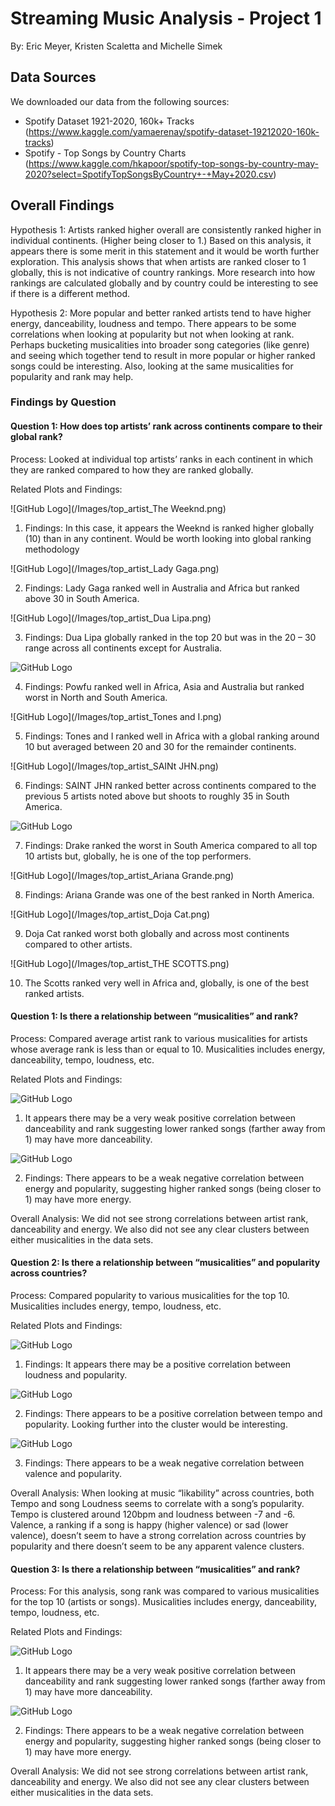 # Streaming Music Analysis - Project 1
By: Eric Meyer, Kristen Scaletta and Michelle Simek

## Data Sources
We downloaded our data from the following sources:
- Spotify Dataset 1921-2020, 160k+ Tracks (https://www.kaggle.com/yamaerenay/spotify-dataset-19212020-160k-tracks)
- Spotify - Top Songs by Country Charts (https://www.kaggle.com/hkapoor/spotify-top-songs-by-country-may-2020?select=SpotifyTopSongsByCountry+-+May+2020.csv)

## Overall Findings

Hypothesis 1: Artists ranked higher overall are consistently ranked higher in individual continents. (Higher being closer to 1.)
Based on this analysis, it appears there is some merit in this statement and it would be worth further exploration. This analysis shows that when artists are ranked closer to 1 globally, this is not indicative of country rankings. More research into how rankings are calculated globally and by country could be interesting to see if there is a different method.

Hypothesis 2: More popular and better ranked artists tend to have higher energy, danceability, loudness and tempo.
There appears to be some correlations when looking at popularity but not when looking at rank. Perhaps bucketing musicalities into broader song categories (like genre) and seeing which together tend to result in more popular or higher ranked songs could be interesting. Also, looking at the same musicalities for popularity and rank may help.


### Findings by Question

#### Question 1: How does top artists’ rank across continents compare to their global rank?

Process: Looked at individual top artists’ ranks in each continent in which they are ranked compared to how they are ranked globally.

Related Plots and Findings:

![GitHub Logo](/Images/top_artist_The Weeknd.png)

1. Findings: In this case, it appears the Weeknd is ranked higher globally (10) than in any continent. Would be worth looking into global ranking methodology

![GitHub Logo](/Images/top_artist_Lady Gaga.png)

2. Findings: Lady Gaga ranked well in Australia and Africa but ranked above 30 in South America. 


![GitHub Logo](/Images/top_artist_Dua Lipa.png)

3. Findings: Dua Lipa globally ranked in the top 20 but was in the 20 – 30 range across all continents except for Australia.

![GitHub Logo](/Images/top_artist_Powfu.png)

4. Findings: Powfu ranked well in Africa, Asia and Australia but ranked worst in North and South America. 

![GitHub Logo](/Images/top_artist_Tones and I.png)

5. Findings: Tones and I ranked well in Africa with a global ranking around 10 but averaged between 20 and 30 for the remainder continents.  

![GitHub Logo](/Images/top_artist_SAINt JHN.png)

6. Findings: SAINT JHN ranked better across continents compared to the previous 5 artists noted above but shoots to roughly 35 in South America. 

![GitHub Logo](/Images/top_artist_Drake.png)

7. Findings: Drake ranked the worst in South America compared to all top 10 artists but, globally, he is one of the top performers. 

![GitHub Logo](/Images/top_artist_Ariana Grande.png)

8. Findings: Ariana Grande was one of the best ranked in North America.

![GitHub Logo](/Images/top_artist_Doja Cat.png)

9. Doja Cat ranked worst both globally and across most continents compared to other artists.

![GitHub Logo](/Images/top_artist_THE SCOTTS.png)

10. The Scotts ranked very well in Africa and, globally, is one of the best ranked artists. 


#### Question 1: Is there a relationship between “musicalities” and rank? 

Process: Compared average artist rank to various musicalities for artists whose average rank is less than or equal to 10. Musicalities includes energy, danceability, tempo, loudness, etc.

Related Plots and Findings:

![GitHub Logo](/Images/DancevRank.png)

1. It appears there may be a very weak positive correlation between danceability and rank suggesting lower ranked songs (farther away from 1) may have more danceability.

![GitHub Logo](/Images/EnergyvRank.png)

2. Findings: There appears to be a weak negative correlation between energy and popularity, suggesting higher ranked songs (being closer to 1) may have more energy. 


Overall Analysis: We did not see strong correlations between artist rank, danceability and energy. We also did not see any clear clusters between either musicalities in the data sets. 

#### Question 2: Is there a relationship between “musicalities” and popularity across countries? 

Process: Compared popularity to various musicalities for the top 10. Musicalities includes energy, tempo, loudness, etc.


Related Plots and Findings:

![GitHub Logo](/Images/pop_loudness_scatter.png)

1. Findings: It appears there may be a positive correlation between loudness and popularity.

![GitHub Logo](/Images/pop_tempo_scatter.png)

2. Findings: There appears to be a positive correlation between tempo and popularity. Looking further into the cluster would be interesting.

![GitHub Logo](/Images/pop_val_scatter.png)

3. Findings: There appears to be a weak negative correlation between valence and popularity.

Overall Analysis: When looking at music “likability” across countries, both Tempo and song Loudness seems to correlate with a song’s popularity. Tempo is clustered around 120bpm and loudness between -7 and -6. Valence, a ranking if a song is happy (higher valence) or sad (lower valence), doesn’t seem to have a strong correlation across countries by popularity and there doesn’t seem to be any apparent valence clusters. 

#### Question 3: Is there a relationship between “musicalities” and rank? 

Process: For this analysis, song rank was compared to various musicalities for the top 10 (artists or songs). Musicalities includes energy, danceability, tempo, loudness, etc.

Related Plots and Findings:

![GitHub Logo](/Images/DancevRank.png)

1. It appears there may be a very weak positive correlation between danceability and rank suggesting lower ranked songs (farther away from 1) may have more danceability.

![GitHub Logo](/Images/EnergyvRank.png)

2. Findings: There appears to be a weak negative correlation between energy and popularity, suggesting higher ranked songs (being closer to 1) may have more energy. 

Overall Analysis: We did not see strong correlations between artist rank, danceability and energy. We also did not see any clear clusters between either musicalities in the data sets. 
